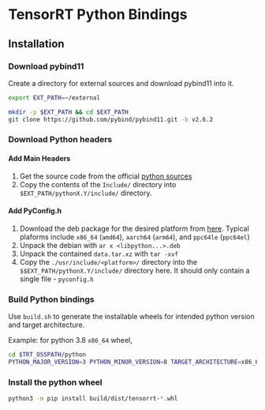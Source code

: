 # TensorRT Python Bindings

## Installation

### Download pybind11

Create a directory for external sources and download pybind11 into it.
```bash
export EXT_PATH=~/external

mkdir -p $EXT_PATH && cd $EXT_PATH
git clone https://github.com/pybind/pybind11.git -b v2.6.2
```

### Download Python headers

#### Add Main Headers

1. Get the source code from the official [python sources](https://www.python.org/downloads/source/)
2. Copy the contents of the `Include/` directory into `$EXT_PATH/pythonX.Y/include/` directory.

#### Add PyConfig.h

1. Download the deb package for the desired platform from [here](https://packages.debian.org/search?searchon=contents&keywords=pyconfig.h&mode=path&suite=unstable&arch=any).
    Typical plaforms include `x86_64` (`amd64`), `aarch64` (`arm64`), and `ppc64le` (`ppc64el`)
2. Unpack the debian with `ar x <libpython...>.deb`
3. Unpack the contained `data.tar.xz` with `tar -xvf`
4. Copy the `./usr/include/<platform>/` directory into the `$$EXT_PATH/pythonX.Y/include/` directory here.
    It should only contain a single file - `pyconfig.h`


### Build Python bindings

Use `build.sh` to generate the installable wheels for intended python version and target architecture.

Example: for python 3.8 `x86_64` wheel,
```bash
cd $TRT_OSSPATH/python
PYTHON_MAJOR_VERSION=3 PYTHON_MINOR_VERSION=8 TARGET_ARCHITECTURE=x86_64 ./build.sh
```

### Install the python wheel

```bash
python3 -m pip install build/dist/tensorrt-*.whl
```
